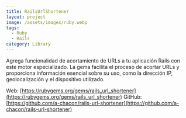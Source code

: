 ```yaml
---
title: RailsUrlShortener
layout: project
image: /assets/images/ruby.webp
tags:
  - Ruby
  - Rails
category: Library
---
```

Agrega funcionalidad de acortamiento de URLs a tu aplicación Rails con este motor especializado. La gema facilita el proceso de acortar URLs y proporciona información esencial sobre su uso, como la dirección IP, geolocalización y el dispositivo utilizado.

Web: [https://rubygems.org/gems/rails_url_shortener](https://rubygems.org/gems/rails_url_shortener)
GitHub: [https://github.com/a-chacon/rails-url-shortener](https://github.com/a-chacon/rails-url-shortener)

